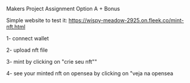 

Makers Project Assignment Option A + Bonus

Simple website to test it: https://wispy-meadow-2925.on.fleek.co/mint-nft.html

1- connect wallet

2- upload nft file

3- mint by clicking on "crie seu nft""

4- see your minted nft on opensea by clicking on "veja na opensea
